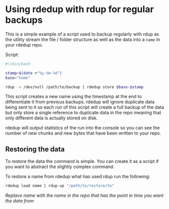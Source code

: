 # Using rdedup with rdup for regular backups

This is a simple example of a script used to backup regularly with rdup as the
utility stream the file / folder structure as well as the data into a ```name```
in your rdedup repo.

Script:
```bash
#!/bin/bash

stamp=$(date +"%y-%m-%d")
base="home"

rdup -v /dev/null /path/to/backup | rdedup store $base-$stamp
```

This script creates a new name using the timestamp at the end to differentiate
it from previous backups. rdedup will ignore duplicate data being sent to it so
each run of this script will create a full backup of the data but only store a
single reference to duplicate data in the repo meaning that only different data
is actually stored on disk.

rdedup will output statistics of the run into the
console so you can see the number of new chunks and new bytes that have been
written to your repo.


## Restoring the data
To restore the data the command is simple. You can create it as a script if you
want to abstract the slightly complex command.

To restore a name from rdedup what has used rdup run the following:
```bash
rdedup load name | rdup-up "/path/to/restore/to"
```
*Replace name with the name in the repo that has the point in time you want the
data from*

